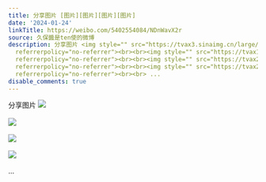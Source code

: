 ```yaml
---
title: 分享图片 [图片][图片][图片][图片]
date: '2024-01-24'
linkTitle: https://weibo.com/5402554084/NDnWavX2r
source: 久保醬是ten使的微博
description: 分享图片 <img style="" src="https://tvax3.sinaimg.cn/large/005TCz76gy1hm56xutho4j31hc0u0n68.jpg"
  referrerpolicy="no-referrer"><br><br><img style="" src="https://tvax1.sinaimg.cn/large/005TCz76gy1hm56xvo8xej31hc0u0tez.jpg"
  referrerpolicy="no-referrer"><br><br><img style="" src="https://tvax2.sinaimg.cn/large/005TCz76gy1hm56xwbv6mj31hc0u0qb8.jpg"
  referrerpolicy="no-referrer"><br><br><img style="" src="https://tvax2.sinaimg.cn/large/005TCz76gy1hm56xxkrrzj318g0p0k0w.jpg"
  referrerpolicy="no-referrer"><br><br> ...
disable_comments: true
---
```

分享图片 <img style="" src="https://tvax3.sinaimg.cn/large/005TCz76gy1hm56xutho4j31hc0u0n68.jpg" referrerpolicy="no-referrer"><br><br><img style="" src="https://tvax1.sinaimg.cn/large/005TCz76gy1hm56xvo8xej31hc0u0tez.jpg" referrerpolicy="no-referrer"><br><br><img style="" src="https://tvax2.sinaimg.cn/large/005TCz76gy1hm56xwbv6mj31hc0u0qb8.jpg" referrerpolicy="no-referrer"><br><br><img style="" src="https://tvax2.sinaimg.cn/large/005TCz76gy1hm56xxkrrzj318g0p0k0w.jpg" referrerpolicy="no-referrer"><br><br> ...